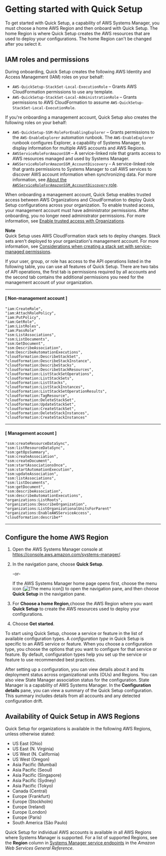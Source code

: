 # Getting started with Quick Setup<a name="quick-setup-getting-started"></a>

To get started with Quick Setup, a capability of AWS Systems Manager, you must choose a home AWS Region and then onboard with Quick Setup\. The home Region is where Quick Setup creates the AWS resources that are used to deploy your configurations\. The home Region can't be changed after you select it\. 

## IAM roles and permissions<a name="quick-setup-getting-started-iam"></a>



During onboarding, Quick Setup creates the following AWS Identity and Access Management \(IAM\) roles on your behalf: 
+ `AWS-QuickSetup-StackSet-Local-ExecutionRole` – Grants AWS CloudFormation permissions to use any template\.
+ `AWS-QuickSetup-StackSet-Local-AdministrationRole` – Grants permissions to AWS CloudFormation to assume `AWS-QuickSetup-StackSet-Local-ExecutionRole`\.

If you're onboarding a management account, Quick Setup also creates the following roles on your behalf:
+ `AWS-QuickSetup-SSM-RoleForEnablingExplorer` – Grants permissions to the `AWS-EnableExplorer` automation runbook\. The `AWS-EnableExplorer` runbook configures Explorer, a capability of Systems Manager, to display information for multiple AWS accounts and AWS Regions\.
+ `AWSServiceRoleForAmazonSSM` – A service\-linked role that grants access to AWS resources managed and used by Systems Manager\.
+ `AWSServiceRoleForAmazonSSM_AccountDiscovery` – A service\-linked role that grants permissions to Systems Manager to call AWS services to discover AWS account information when synchronizing data\. For more information, see [About the `AWSServiceRoleForAmazonSSM_AccountDiscovery` role](Explorer-setup-permissions.md#Explorer-service-role-details)\.

When onboarding a management account, Quick Setup enables trusted access between AWS Organizations and CloudFormation to deploy Quick Setup configurations across your organization\. To enable trusted access, your management account must have administrator permissions\. After onboarding, you no longer need administrator permissions\. For more information, see [Enable trusted access with Organizations](https://docs.aws.amazon.com/AWSCloudFormation/latest/UserGuide/stacksets-orgs-enable-trusted-access.html)\.

**Note**  
Quick Setup uses AWS CloudFormation stack sets to deploy changes\. Stack sets aren't deployed to your organization's management account\. For more information, see [Considerations when creating a stack set with service\-managed permissions](https://docs.aws.amazon.com/AWSCloudFormation/latest/UserGuide/stacksets-getting-started-create.html?icmpid=docs_cfn_console#stacksets-orgs-considerations)\. 

If your user, group, or role has access to the API operations listed in the following table, you can use all features of Quick Setup\. There are two tabs of API operations, the first tab is permissions required by all accounts and the second tab contains the additional permissions you need for the management account of your organization\.

------
#### [ Non\-management account ]

```
"iam:CreateRole",
"iam:AttachRolePolicy",
"iam:PutPolicy",
"iam:GetRole",
"iam:ListRoles",
"iam:PassRole"
"ssm:ListAssociations",
"ssm:ListDocuments",
"ssm:GetDocument",
"ssm:DescribeAssociation",
"ssm:DescribeAutomationExecutions",
"cloudformation:DescribeStackSet",
"cloudformation:DescribeStackInstance",
"cloudformation:DescribeStacks",
"cloudformation:DescribeStackResources",
"cloudformation:ListStackSetOperations",
"cloudformation:ListStackSets",
"cloudformation:ListStacks",
"cloudformation:ListStackInstances",
"cloudformation:ListStackSetOperationResults",
"cloudformation:TagResource",
"cloudformation:DeleteStackSet",
"cloudformation:UpdateStackSet",
"cloudformation:CreateStackSet",
"cloudformation:DeleteStackInstances",
"cloudformation:CreateStackInstances"
```

------
#### [ Management account ]

```
"ssm:createResourceDataSync",
"ssm:listResourceDataSync",
"ssm:getOpsSummary",
"ssm:createAssociation",
"ssm:createDocument",
"ssm:startAssociationsOnce",
"ssm:startAutomationExecution",
"ssm:updateAssociation",
"ssm:listAssociations",
"ssm:listDocuments",
"ssm:getDocument",
"ssm:describeAssociation",
"ssm:describeAutomationExecutions",
"organizations:ListRoots",
"organizations:DescribeOrganization",
"organizations:ListOrganizationalUnitsForParent"
"organizations:EnableAWSServiceAccess",
"cloudformation:describe*"
```

------

## Configure the home AWS Region<a name="quick-setup-getting-started-home"></a>

1. Open the AWS Systems Manager console at [https://console\.aws\.amazon\.com/systems\-manager/](https://console.aws.amazon.com/systems-manager/)\.

1. In the navigation pane, choose **Quick Setup**\.

   \-or\-

   If the AWS Systems Manager home page opens first, choose the menu icon \(![\[The menu icon\]](http://docs.aws.amazon.com/systems-manager/latest/userguide/images/menu-icon-small.png)\) to open the navigation pane, and then choose **Quick Setup** in the navigation pane\.

1. For **Choose a home Region**,choose the AWS Region where you want **Quick Setup** to create the AWS resources used to deploy your configurations\.

1. Choose **Get started**\.

To start using Quick Setup, choose a service or feature in the list of available configuration types\. A *configuration type* in Quick Setup is specific to an AWS service or feature\. When you choose a configuration type, you choose the options that you want to configure for that service or feature\. By default, configuration types help you set up the service or feature to use recommended best practices\. 

After setting up a configuration, you can view details about it and its deployment status across organizational units \(OUs\) and Regions\. You can also view State Manager association status for the configuration\. State Manager is a capability of AWS Systems Manager\. In the **Configuration details** pane, you can view a summary of the Quick Setup configuration\. This summary includes details from all accounts and any detected configuration drift\. 

## Availability of Quick Setup in AWS Regions<a name="quick-setup-getting-started-regions"></a>

Quick Setup for organizations is available in the following AWS Regions, unless otherwise stated:
+ US East \(Ohio\)
+ US East \(N\. Virginia\)
+ US West \(N\. California\)
+ US West \(Oregon\)
+ Asia Pacific \(Mumbai\)
+ Asia Pacific \(Seoul\)
+ Asia Pacific \(Singapore\)
+ Asia Pacific \(Sydney\)
+ Asia Pacific \(Tokyo\)
+ Canada \(Central\)
+ Europe \(Frankfurt\)
+ Europe \(Stockholm\)
+ Europe \(Ireland\)
+ Europe \(London\)
+ Europe \(Paris\)
+ South America \(São Paulo\)

Quick Setup for individual AWS accounts is available in all AWS Regions where Systems Manager is supported\. For a list of supported Regions, see the **Region** column in [Systems Manager service endpoints](https://docs.aws.amazon.com/general/latest/gr/ssm.html#ssm_region) in the *Amazon Web Services General Reference*\.